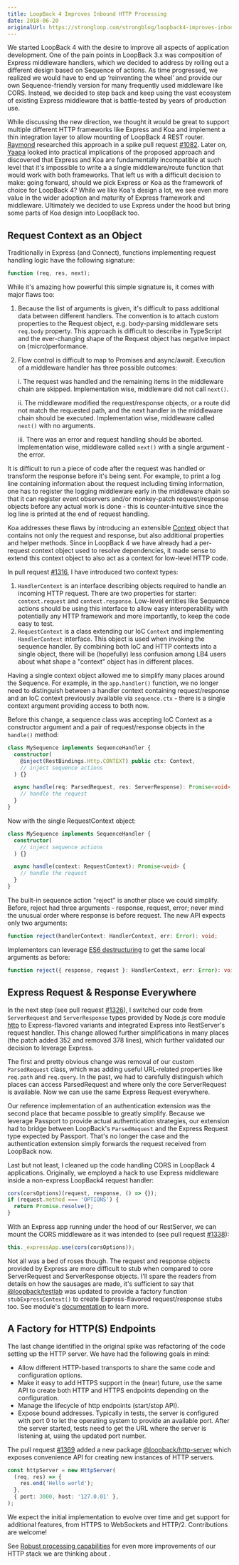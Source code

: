```yaml
---
title: LoopBack 4 Improves Inbound HTTP Processing
date: 2018-06-20
originalUrl: https://strongloop.com/strongblog/loopback4-improves-inbound-http-processing
---
```


We started LoopBack 4 with the desire to improve all aspects of application
development. One of the pain points in LoopBack 3.x was composition of Express
middleware handlers, which we decided to address by rolling out a different
design based on Sequence of actions. As time progressed, we realized we would
have to end up ‘reinventing the wheel’ and provide our own Sequence-friendly
version for many frequently used middleware like CORS. Instead, we decided to
step back and keep using the vast ecosystem of existing Express middleware that
is battle-tested by years of production use.

<!--more-->

While discussing the new direction, we thought it would be great to support
multiple different HTTP frameworks like Express and Koa and implement a thin
integration layer to allow mounting of LoopBack 4 REST router.
[Raymond](/authors/Raymond_Feng/) researched this approach in a spike pull
request [#1082](https://github.com/strongloop/loopback-next/pull/1082). Later
on, [Yaapa](/authors/Hage_Yaapa/) looked into practical implications of the
proposed approach and discovered that Express and Koa are fundamentally
incompatible at such level that it's impossible to write a a single
middleware/route function that would work with both frameworks. That left us
with a difficult decision to make: going forward, should we pick Express or Koa
as the framework of choice for LoopBack 4? While we like Koa's design a lot, we
see even more value in the wider adoption and maturity of Express framework and
middleware. Ultimately we decided to use Express under the hood but bring some
parts of Koa design into LoopBack too.

## Request Context as an Object

Traditionally in Express (and Connect), functions implementing request handling
logic have the following signature:

```js
function (req, res, next);
```

While it's amazing how powerful this simple signature is, it comes with major
flaws too:

1. Because the list of arguments is given, it's difficult to pass additional
   data between different handlers. The convention is to attach custom
   properties to the Request object, e.g. body-parsing middleware sets
   `req.body` property. This approach is difficult to describe in TypeScript and
   the ever-changing shape of the Request object has negative impact on
   (micro)performance.

2. Flow control is difficult to map to Promises and async/await. Execution of a
   middleware handler has three possible outcomes:

   i. The request was handled and the remaining items in the middleware chain
   are skipped. Implementation wise, middleware did not call `next()`.

   ii. The middleware modified the request/response objects, or a route did not
   match the requested path, and the next handler in the middleware chain should
   be executed. Implementation wise, middleware called `next()` with no
   arguments.

   iii. There was an error and request handling should be aborted.
   Implementation wise, middleware called `next()` with a single argument - the
   error.

It is difficult to run a piece of code after the request was handled or
transform the response before it's being sent. For example, to print a log line
containing information about the request including timing information, one has
to register the logging middleware early in the middleware chain so that it can
register event observers and/or monkey-patch request/response objects before any
actual work is done - this is counter-intuitive since the log line is printed at
the end of request handling.

Koa addresses these flaws by introducing an extensible
[Context](https://koajs.com/#context) object that contains not only the request
and response, but also additional properties and helper methods. Since in
LoopBack 4 we have already had a per-request context object used to resolve
dependencies, it made sense to extend this context object to also act as a
context for low-level HTTP code.

In pull request [#1316](https://github.com/strongloop/loopback-next/pull/1316),
I have introduced two context types:

1. `HandlerContext` is an interface describing objects required to handle an
   incoming HTTP request. There are two properties for starter:
   `context.request` and `context.response`. Low-level entities like Sequence
   actions should be using this interface to allow easy interoperability with
   potentially any HTTP framework and more importantly, to keep the code easy to
   test.
2. `RequestContext` is a class extending our IoC `Context` and implementing
   `HandlerContext` interface. This object is used when invoking the sequence
   handler. By combining both IoC and HTTP contexts into a single object, there
   will be (hopefully) less confusion among LB4 users about what shape a
   "context" object has in different places.

Having a single context object allowed me to simplify many places around the
Sequence. For example, in the `app.handler()` function, we no longer need to
distinguish between a handler context containing request/response and an IoC
context previously available via `sequence.ctx` - there is a single context
argument providing access to both now.

Before this change, a sequence class was accepting IoC Context as a constructor
argument and a pair of request/response objects in the `handle()` method:

<!-- prettier-ignore -->
```ts
class MySequence implements SequenceHandler {
  constructor(
    @inject(RestBindings.Http.CONTEXT) public ctx: Context,
    // inject sequence actions
  ) {}

  async handle(req: ParsedRequest, res: ServerResponse): Promise<void> {
    // handle the request
  }
}
```

Now with the single RequestContext object:

<!-- prettier-ignore -->
```ts
class MySequence implements SequenceHandler {
  constructor(
    // inject sequence actions
  ) {}

  async handle(context: RequestContext): Promise<void> {
    // handle the request
  }
}
```

The built-in sequence action "reject" is another place we could simplify.
Before, reject had three arguments - response, request, error; never mind the
unusual order where response is before request. The new API expects only two
arguments:

```ts
function reject(handlerContext: HandlerContext, err: Error): void;
```

Implementors can leverage
[ES6 destructuring](https://developer.mozilla.org/en-US/docs/Web/JavaScript/Reference/Operators/Destructuring_assignment)
to get the same local arguments as before:

```ts
function reject({ response, request }: HandlerContext, err: Error): void;
```

## Express Request & Response Everywhere

In the next step (see pull request
[#1326](https://github.com/strongloop/loopback-next/pull/1326)), I switched our
code from `ServerRequest` and `ServerResponse` types provided by Node.js core
module [http](https://nodejs.org/api/http.html) to Express-flavored variants and
integrated Express into RestServer's request handler. This change allowed
further simplifications in many places (the patch added 352 and removed 378
lines), which further validated our decision to leverage Express.

The first and pretty obvious change was removal of our custom `ParsedRequest`
class, which was adding useful URL-related properties like `req.path` and
`req.query`. In the past, we had to carefully distinguish which places can
access ParsedRequest and where only the core ServerRequest is available. Now we
can use the same Express Request everywhere.

Our reference implementation of an authentication extension was the second place
that became possible to greatly simplify. Because we leverage Passport to
provide actual authentication strategies, our extension had to bridge between
LoopBack's `ParsedRequest` and the Express Request type expected by Passport.
That's no longer the case and the authentication extension simply forwards the
request received from LoopBack now.

Last but not least, I cleaned up the code handling CORS in LoopBack 4
applications. Originally, we employed a hack to use Express middleware inside a
non-express LoopBack4 request handler:

```ts
cors(corsOptions)(request, response, () => {});
if (request.method === 'OPTIONS') {
  return Promise.resolve();
}
```

With an Express app running under the hood of our RestServer, we can mount the
CORS middleware as it was intended to (see pull request
[#1338](https://github.com/strongloop/loopback-next/pull/1338)):

```ts
this._expressApp.use(cors(corsOptions));
```

Not all was a bed of roses though. The request and response objects provided by
Express are more difficult to stub when compared to core ServerRequest and
ServerResponse objects. I'll spare the readers from details on how the sausages
are made, it's sufficient to say that
[@loopback/testlab](https://www.npmjs.com/package/@loopback/testlab) was updated
to provide a factory function `stubExpressContext()` to create Express-flavored
request/response stubs too. See module's
[documentation](https://www.npmjs.com/package/@loopback/testlab#shot) to learn
more.

## A Factory for HTTP(S) Endpoints

The last change identified in the original spike was refactoring of the code
setting up the HTTP server. We have had the following goals in mind:

- Allow different HTTP-based transports to share the same code and configuration
  options.
- Make it easy to add HTTPS support in the (near) future, use the same API to
  create both HTTP and HTTPS endpoints depending on the configuration.
- Manage the lifecycle of http endpoints (start/stop API).
- Expose bound addresses. Typically in tests, the server is configured with port
  0 to let the operating system to provide an available port. After the server
  started, tests need to get the URL where the server is listening at, using the
  updated port number.

The pull request [#1369](https://github.com/strongloop/loopback-next/pull/1369)
added a new package
[@loopback/http-server](https://www.npmjs.com/package/@loopback/http-server)
which exposes convenience API for creating new instances of HTTP servers.

```ts
const httpServer = new HttpServer(
  (req, res) => {
    res.end('Hello world');
  },
  { port: 3000, host: '127.0.01' },
);
```

We expect the initial implementation to evolve over time and get support for
additional features, from HTTPS to WebSockets and HTTP/2. Contributions are
welcome!

See
[Robust processing capabilities](https://github.com/strongloop/loopback-next/issues/1038)
for even more improvements of our HTTP stack we are thinking about .
